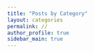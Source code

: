 ```yaml
---
title: "Posts by Category"
layout: categories
permalink: //
author_profile: true
sidebar_main: true
---
```

